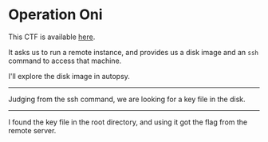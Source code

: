 # Operation Oni

This CTF is available [here](https://play.picoctf.org/practice/challenge/284?category=4&page=1&solved=1).

It asks us to run a remote instance, and provides us a disk image and an `ssh` command to access that machine.

I'll explore the disk image in autopsy.

---

Judging from the ssh command, we are looking for a key file in the disk.

---

I found the key file in the root directory, and using it got the flag from the remote server.
